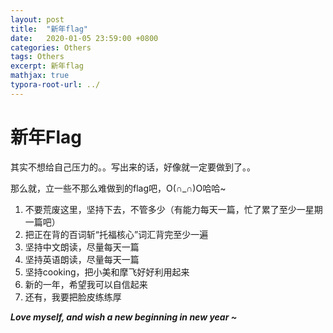 ```yaml
---
layout: post
title:  "新年flag"
date:   2020-01-05 23:59:00 +0800
categories: Others
tags: Others
excerpt: 新年flag
mathjax: true
typora-root-url: ../
---
```


# 新年Flag

其实不想给自己压力的。。写出来的话，好像就一定要做到了。。

那么就，立一些不那么难做到的flag吧，O(∩_∩)O哈哈~

1. 不要荒废这里，坚持下去，不管多少（有能力每天一篇，忙了累了至少一星期一篇吧）
2. 把正在背的百词斩“托福核心”词汇背完至少一遍
3. 坚持中文朗读，尽量每天一篇
4. 坚持英语朗读，尽量每天一篇
5. 坚持cooking，把小美和摩飞好好利用起来
6. 新的一年，希望我可以自信起来
7. 还有，我要把脸皮练练厚

***Love myself, and wish a new beginning in new year ~***